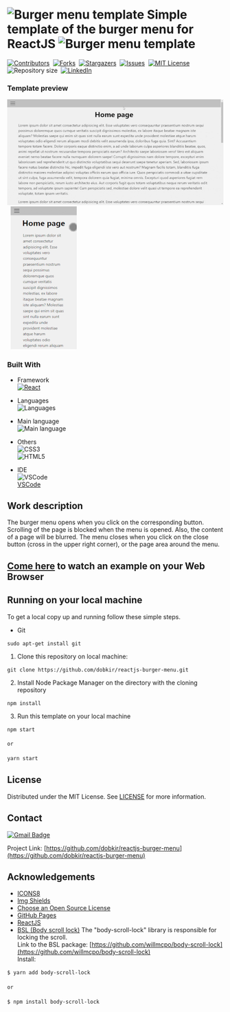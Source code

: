 # ![Burger menu template](https://img.icons8.com/material-outlined/24/000000/menu--v3.png) Simple template of the burger menu for ReactJS ![Burger menu template](https://img.icons8.com/material-outlined/24/000000/menu--v3.png)

[![Contributors][contributors-shield]][contributors-url]&nbsp;
[![Forks][forks-shield]][forks-url]&nbsp;
[![Stargazers][stars-shield]][stars-url]&nbsp;
[![Issues][issues-shield]][issues-url]&nbsp;
[![MIT License][license-shield]][license-url]&nbsp;
![Repository size][repo-size-shield]&nbsp;
[![LinkedIn][linkedin-shield]][linkedin-url]

### Template preview
![ The trailer of the Burger menu template][product-screenshot]&nbsp;
![ The trailer of the Burger menu template on mobile devices][product-screenshot-mobile_devices]

<!-- TOOLS -->
### Built With

- Framework<br>
[![React](https://img.shields.io/badge/React-282c34?style=for-the-badge&logo=React&logoColor=61dafb)](https://reactjs.org/)

- Languages<br>
![Languages][languages-shield]

- Main language<br>
![Main language][main-language-shield]

- Others<br>
![CSS3](https://img.shields.io/badge/CSS3-9.9%25-563d7c?logo=CSS3&logoColor=fff&style=for-the-badge)<br>
![HTML5](https://img.shields.io/badge/HTML5-2.0%25-e34c26?logo=HTML5&logoColor=e34c26&style=for-the-badge)

- IDE<br>
![VSCode](https://img.icons8.com/color/48/000000/visual-studio-code-2019.png)<br>
 [VSCode](https://code.visualstudio.com/)

<!-- WORK DESCRIPTION -->
## Work description

The burger menu opens when you click on the corresponding button. 
Scrolling of the page is blocked when the menu is opened. Also, the content of a page will be blurred.
The menu closes when you click on the close button (cross in the upper right corner), or the page area around the menu.

## [Come here](https://modal-window-react.herokuapp.com/) to watch an example on your Web Browser

<!-- GETTING STARTED -->
## Running on your local machine
To get a local copy up and running follow these simple steps.

- Git
```
sudo apt-get install git
```

1. Clone this repository on local machine:
```
git clone https://github.com/dobkir/reactjs-burger-menu.git
```

2. Install Node Package Manager on the directory with the cloning repository
```
npm install
```

3. Run this template on your local machine
```sh
npm start

or

yarn start
```

<!-- LICENSE -->
## License

Distributed under the MIT License. See [LICENSE](license.txt) for more information.


<!-- CONTACT -->
## Contact

[![Gmail Badge](https://img.shields.io/badge/Gmail-d14836?style=for-the-badge&logo=Gmail&logoColor=white&link=mailto:p.kirillov2020@gmail.com)](mailto:p.kirillov2020@gmail.com)

Project Link: [https://github.com/dobkir/reactjs-burger-menu](https://github.com/dobkir/reactjs-burger-menu)

<!-- ACKNOWLEDGEMENTS -->
## Acknowledgements
- [ICONS8](https://icons8.com/)
- [Img Shields](https://shields.io)
- [Choose an Open Source License](https://choosealicense.com)
- [GitHub Pages](https://pages.github.com)
- [ReactJS](https://github.com/facebook/react/)
- [BSL (Body scroll lock)](https://github.com/willmcpo/body-scroll-lock)
The "body-scroll-lock" library is responsible for locking the scroll.<br> 
Link to the BSL package: [https://github.com/willmcpo/body-scroll-lock](https://github.com/willmcpo/body-scroll-lock)<br>
Install:
```sh
$ yarn add body-scroll-lock

or

$ npm install body-scroll-lock
```

<!-- MARKDOWN LINKS & IMAGES -->
<!-- https://www.markdownguide.org/basic-syntax/#reference-style-links -->
[contributors-shield]: https://img.shields.io/github/contributors/dobkir/reactjs-burger-menu.svg?style=for-the-badge
[contributors-url]: https://github.com/dobkir/reactjs-burger-menu/graphs/contributors
[forks-shield]: https://img.shields.io/github/forks/dobkir/reactjs-burger-menu.svg?style=for-the-badge
[forks-url]: https://github.com/dobkir/reactjs-burger-menu/network/members
[stars-shield]: https://img.shields.io/github/stars/dobkir/reactjs-burger-menu.svg?style=for-the-badge
[stars-url]: https://github.com/dobkir/reactjs-burger-menu/stargazers
[issues-shield]: https://img.shields.io/github/issues/dobkir/reactjs-burger-menu.svg?style=for-the-badge
[issues-url]: https://github.com/dobkir/reactjs-burger-menu/issues
[license-shield]: https://img.shields.io/github/license/dobkir/reactjs-burger-menu.svg?style=for-the-badge
[license-url]: https://github.com/dobkir/reactjs-burger-menu/blob/master/LICENSE.txt
[linkedin-shield]: https://img.shields.io/badge/-LinkedIn-black.svg?style=for-the-badge&logo=linkedin&colorB=555
[linkedin-url]: https://www.linkedin.com/in/pavel-kirillov-dobkir
[repo-size-shield]: https://img.shields.io/github/repo-size/dobkir/reactjs-burger-menu.svg?style=for-the-badge
[languages-shield]: https://img.shields.io/github/languages/count/dobkir/reactjs-burger-menu.svg?style=for-the-badge
[main-language-shield]: https://img.shields.io/github/languages/top/dobkir/reactjs-burger-menu.svg?style=for-the-badge&color=f1e05a
[product-screenshot]: https://github.com/dobkir/trailers/blob/master/burger_menu_trailer/burger_menu_trailer.gif
[product-screenshot-mobile_devices]: https://github.com/dobkir/trailers/blob/master/burger_menu_trailer/mobile_burger_menu_trailer.gif
